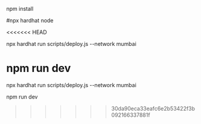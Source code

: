 npm install

#npx hardhat node

<<<<<<< HEAD

npx hardhat run scripts/deploy.js --network mumbai

npm run dev
=======
npx hardhat run scripts/deploy.js --network mumbai

npm run dev
>>>>>>> 30da90eca33eafc6e2b53422f3b092166337881f

